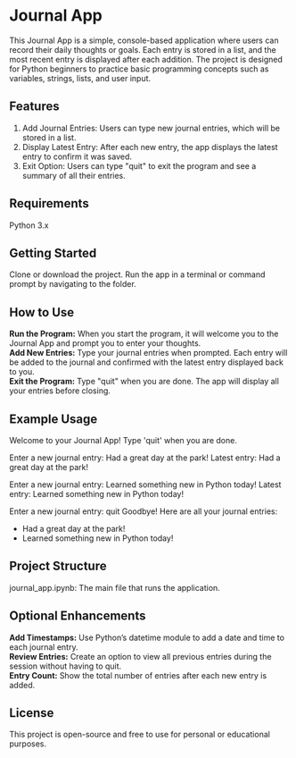 # Journal App
This Journal App is a simple, console-based application where users can record their daily thoughts or goals. Each entry is stored in a list, and the most recent entry is displayed after each addition. The project is designed for Python beginners to practice basic programming concepts such as variables, strings, lists, and user input.

## Features
1. Add Journal Entries: Users can type new journal entries, which will be stored in a list.
2. Display Latest Entry: After each new entry, the app displays the latest entry to confirm it was saved.
3. Exit Option: Users can type "quit" to exit the program and see a summary of all their entries.
## Requirements
Python 3.x
## Getting Started
Clone or download the project.
Run the app in a terminal or command prompt by navigating to the folder.

## How to Use
**Run the Program:** When you start the program, it will welcome you to the Journal App and prompt you to enter your thoughts.<br>
**Add New Entries:** Type your journal entries when prompted. Each entry will be added to the journal and confirmed with the latest entry displayed back to you.<br>
**Exit the Program:** Type "quit" when you are done. The app will display all your entries before closing.<br>
## Example Usage
Welcome to your Journal App!
Type 'quit' when you are done.

Enter a new journal entry: Had a great day at the park!
Latest entry: Had a great day at the park!

Enter a new journal entry: Learned something new in Python today!
Latest entry: Learned something new in Python today!

Enter a new journal entry: quit
Goodbye! Here are all your journal entries:
- Had a great day at the park!
- Learned something new in Python today!
## Project Structure
journal_app.ipynb: The main file that runs the application.
## Optional Enhancements
**Add Timestamps:** Use Python’s datetime module to add a date and time to each journal entry.<br>
**Review Entries:** Create an option to view all previous entries during the session without having to quit.<br>
**Entry Count:** Show the total number of entries after each new entry is added.<br>
## License
This project is open-source and free to use for personal or educational purposes.